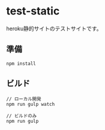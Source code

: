 # test-static 
heroku静的サイトのテストサイトです。


## 準備

```
npm install
```

## ビルド

```
// ローカル開発
npm run gulp watch 

// ビルドのみ
npm run gulp 
```

